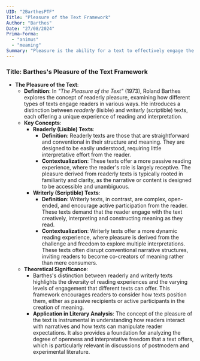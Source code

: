 ```yaml
---
UID: "2BarthesPTF"
Title: "Pleasure of the Text Framework"
Author: "Barthes"
Date: "27/08/2024"
Prima-Forma:
  - "animus"
  - "meaning"
Summary: "Pleasure is the ability for a text to effectively engage the reader. Pleasure can occur in two methods: Lisible, Scriptible"
---
```


### Title: **Barthes's Pleasure of the Text Framework**

- **The Pleasure of the Text**:
  - **Definition**: In *"The Pleasure of the Text"* (1973), Roland Barthes explores the concept of readerly pleasure, examining how different types of texts engage readers in various ways. He introduces a distinction between *readerly* (lisible) and *writerly* (scriptible) texts, each offering a unique experience of reading and interpretation.
  - **Key Concepts**:
    - **Readerly (Lisible) Texts**:
      - **Definition**: Readerly texts are those that are straightforward and conventional in their structure and meaning. They are designed to be easily understood, requiring little interpretative effort from the reader.
      - **Contextualization**: These texts offer a more passive reading experience, where the reader's role is largely receptive. The pleasure derived from readerly texts is typically rooted in familiarity and clarity, as the narrative or content is designed to be accessible and unambiguous.
    - **Writerly (Scriptible) Texts**:
      - **Definition**: Writerly texts, in contrast, are complex, open-ended, and encourage active participation from the reader. These texts demand that the reader engage with the text creatively, interpreting and constructing meaning as they read.
      - **Contextualization**: Writerly texts offer a more dynamic reading experience, where pleasure is derived from the challenge and freedom to explore multiple interpretations. These texts often disrupt conventional narrative structures, inviting readers to become co-creators of meaning rather than mere consumers.
  - **Theoretical Significance**:
    - Barthes's distinction between readerly and writerly texts highlights the diversity of reading experiences and the varying levels of engagement that different texts can offer. This framework encourages readers to consider how texts position them, either as passive recipients or active participants in the creation of meaning.
    - **Application in Literary Analysis**: The concept of the pleasure of the text is instrumental in understanding how readers interact with narratives and how texts can manipulate reader expectations. It also provides a foundation for analyzing the degree of openness and interpretative freedom that a text offers, which is particularly relevant in discussions of postmodern and experimental literature.